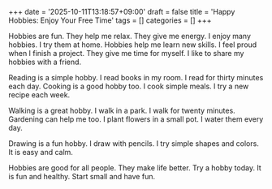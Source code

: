 +++
date = '2025-10-11T13:18:57+09:00'
draft = false
title = 'Happy Hobbies: Enjoy Your Free Time'
tags = []
categories = []
+++

Hobbies are fun.
They help me relax.
They give me energy.
I enjoy many hobbies.
I try them at home.
Hobbies help me learn new skills.
I feel proud when I finish a project.
They give me time for myself.
I like to share my hobbies with a friend.

Reading is a simple hobby.
I read books in my room.
I read for thirty minutes each day.
Cooking is a good hobby too.
I cook simple meals.
I try a new recipe each week.

Walking is a great hobby.
I walk in a park.
I walk for twenty minutes.
Gardening can help me too.
I plant flowers in a small pot.
I water them every day.

Drawing is a fun hobby.
I draw with pencils.
I try simple shapes and colors.
It is easy and calm.

Hobbies are good for all people.
They make life better.
Try a hobby today.
It is fun and healthy.
Start small and have fun.
